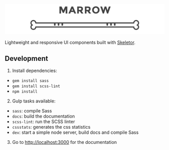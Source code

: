 <img src="img/header.png" width="800">

Lightweight and responsive UI components built with [Skeletor](https://github.com/rangle/skeletor).



## Development

1. Install dependencies:

  - `gem install sass`
  - `gem install scss-lint`
  - `npm install`


2. Gulp tasks available:

  - `sass`: compile Sass
  - `docs`: build the documentation
  - `scss-lint`: run the SCSS linter
  - `cssstats`: generates the css statistics
  - `dev`: start a simple node server, build docs and compile Sass

3. Go to [http://localhost:3000](http://localhost:3000) for the documentation
